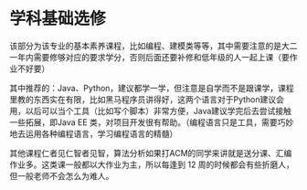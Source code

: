 # 学科基础选修

该部分为该专业的基本素养课程，比如编程、建模类等等，其中需要注意的是大二一年内需要修够对应的要求学分，否则后面还要补修和低年级的人一起上课（要作业不好要）

其中推荐的：Java、Python，建议都学一学，但注意是自学而不是跟课学，课程里教的东西实在有限，比如黑马程序员讲得好，这两个语言对于Python建议会用，以后可以当个工具（比如写个脚本）非常方便，Java建议学完后去尝试接触一些拓展，即Java EE 类，对项目开发很有帮助。（编程语言只是工具，需要巧妙地去运用各种编程语言，学习编程语言的精髓）

其他课程仁者见仁智者见智，算法分析如果打ACM的同学来讲就是送分课、汇编作业多。这类课一般都以大作业为主，所以每逢到 12 周的时候都会有些折磨人，但一般老师不会怎么为难人。
